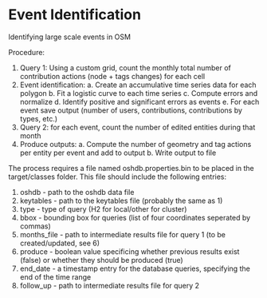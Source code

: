 # Event Identification

Identifying large scale events in OSM

Procedure:
1. Query 1: Using a custom grid, count the monthly total number of contribution actions (node + tags changes) for each cell
2. Event identification:
    a. Create an accumulative time series data for each polygon
    b. Fit a logistic curve to each time series
    c. Compute errors and normalize
    d. Identify positive and significant errors as events
    e. For each event save output (number of users, contributions, contributions by types, etc.)
3. Query 2: for each event, count the number of edited entities during that month
4. Produce outputs:
    a. Compute the number of geometry and tag actions per entity per event and add to output
    b. Write output to file

The process requires a file named oshdb.properties.bin to be placed in the target/classes folder.
This file should include the following entries:
1. oshdb - path to the oshdb data file
2. keytables - path to the keytables file (probably the same as 1)
3. type - type of query (H2 for local/other for cluster)
4. bbox - bounding box for queries (list of four coordinates seperated by commas)
5. months_file - path to intermediate results file for query 1 (to be created/updated, see 6)
6. produce - boolean value specificing whether previous results exist (false) or whether they should be produced (true)
7. end_date - a timestamp entry for the database queries, specifying the end of the time range
8. follow_up - path to intermediate results file for query 2 